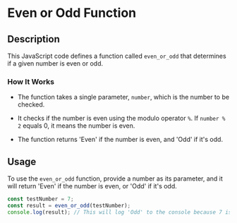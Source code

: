 # Even or Odd Function

## Description

This JavaScript code defines a function called `even_or_odd` that determines if a given number is even or odd.

### How It Works

- The function takes a single parameter, `number`, which is the number to be checked.

- It checks if the number is even using the modulo operator `%`. If `number % 2` equals 0, it means the number is even.

- The function returns 'Even' if the number is even, and 'Odd' if it's odd.

## Usage

To use the `even_or_odd` function, provide a number as its parameter, and it will return 'Even' if the number is even, or 'Odd' if it's odd.

```javascript
const testNumber = 7;
const result = even_or_odd(testNumber);
console.log(result); // This will log 'Odd' to the console because 7 is an odd number.
